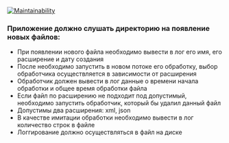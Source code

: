 [![Maintainability](https://api.codeclimate.com/v1/badges/7a31d77f5f84a77fb9c6/maintainability)](https://codeclimate.com/github/natawik/ListenerApp/maintainability)
### Приложение должно слушать директорию на появление новых файлов:

+ При появлении нового файла необходимо вывести в лог его имя, его расширение и дату создания
+ После необходимо запустить в новом потоке его обработку, выбор обработчика осуществляется в зависимости от расширения
+ Обработчик должен вывести в лог данные о времени начала обработки и общее время обработки файла
+ Если файл по расширению не подходит под допустимый, необходимо запустить обработчик, который бы удалил данный файл
+ Допустимы два расширения: xml, json
+ В качестве имитации обработки необходимо вывести в лог количество строк в файле
+ Логгирование должно осуществляться в файл на диске
